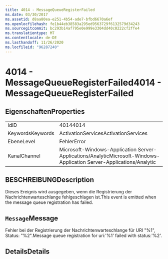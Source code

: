 ```yaml
---
title: 4014 - MessageQueueRegisterFailed
ms.date: 03/30/2017
ms.assetid: d8aa80ea-e251-4b54-ade7-bfbd6670a6ef
ms.openlocfilehash: fe1b44eb38583a295ed9563729f6132579d34243
ms.sourcegitcommit: bc293b14af795e0e999e3304dd40c0222cf2ffe4
ms.translationtype: MT
ms.contentlocale: de-DE
ms.lasthandoff: 11/26/2020
ms.locfileid: "96287240"
---
```

# <a name="4014---messagequeueregisterfailed"></a><span data-ttu-id="33534-102">4014 - MessageQueueRegisterFailed</span><span class="sxs-lookup"><span data-stu-id="33534-102">4014 - MessageQueueRegisterFailed</span></span>

## <a name="properties"></a><span data-ttu-id="33534-103">Eigenschaften</span><span class="sxs-lookup"><span data-stu-id="33534-103">Properties</span></span>  
  
|||  
|-|-|  
|<span data-ttu-id="33534-104">id</span><span class="sxs-lookup"><span data-stu-id="33534-104">ID</span></span>|<span data-ttu-id="33534-105">4014</span><span class="sxs-lookup"><span data-stu-id="33534-105">4014</span></span>|  
|<span data-ttu-id="33534-106">Keywords</span><span class="sxs-lookup"><span data-stu-id="33534-106">Keywords</span></span>|<span data-ttu-id="33534-107">ActivationServices</span><span class="sxs-lookup"><span data-stu-id="33534-107">ActivationServices</span></span>|  
|<span data-ttu-id="33534-108">Ebene</span><span class="sxs-lookup"><span data-stu-id="33534-108">Level</span></span>|<span data-ttu-id="33534-109">Fehler</span><span class="sxs-lookup"><span data-stu-id="33534-109">Error</span></span>|  
|<span data-ttu-id="33534-110">Kanal</span><span class="sxs-lookup"><span data-stu-id="33534-110">Channel</span></span>|<span data-ttu-id="33534-111">Microsoft-Windows-Application Server-Applications/Analytic</span><span class="sxs-lookup"><span data-stu-id="33534-111">Microsoft-Windows-Application Server-Applications/Analytic</span></span>|  
  
## <a name="description"></a><span data-ttu-id="33534-112">BESCHREIBUNG</span><span class="sxs-lookup"><span data-stu-id="33534-112">Description</span></span>  

 <span data-ttu-id="33534-113">Dieses Ereignis wird ausgegeben, wenn die Registrierung der Nachrichtenwarteschlange fehlgeschlagen ist.</span><span class="sxs-lookup"><span data-stu-id="33534-113">This event is emitted when the message queue registration has failed.</span></span>  
  
## <a name="message"></a><span data-ttu-id="33534-114">`Message`</span><span class="sxs-lookup"><span data-stu-id="33534-114">Message</span></span>  

 <span data-ttu-id="33534-115">Fehler bei der Registrierung der Nachrichtenwarteschlange für URI "%1", Status: "%2".</span><span class="sxs-lookup"><span data-stu-id="33534-115">Message queue registration for uri:'%1' failed with status:'%2'.</span></span>  
  
## <a name="details"></a><span data-ttu-id="33534-116">Details</span><span class="sxs-lookup"><span data-stu-id="33534-116">Details</span></span>
